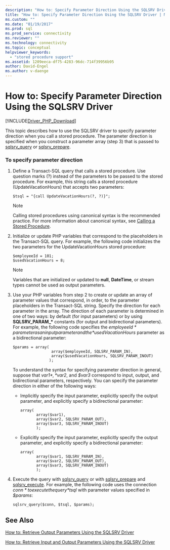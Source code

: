 ```yaml
---
description: "How to: Specify Parameter Direction Using the SQLSRV Driver"
title: "How to: Specify Parameter Direction Using the SQLSRV Driver | Microsoft Docs"
ms.custom: ""
ms.date: "01/19/2017"
ms.prod: sql
ms.prod_service: connectivity
ms.reviewer: ""
ms.technology: connectivity
ms.topic: conceptual
helpviewer_keywords: 
  - "stored procedure support"
ms.assetid: 1209eeca-df75-4283-96dc-714f39956b95
author: David-Engel
ms.author: v-daenge
---
```

# How to: Specify Parameter Direction Using the SQLSRV Driver
[!INCLUDE[Driver_PHP_Download](../../includes/driver_php_download.md)]

This topic describes how to use the SQLSRV driver to specify parameter direction when you call a stored procedure. The parameter direction is specified when you construct a parameter array (step 3) that is passed to [sqlsrv_query](../../connect/php/sqlsrv-query.md) or [sqlsrv_prepare](../../connect/php/sqlsrv-prepare.md).  
  
### To specify parameter direction  
  
1.  Define a Transact-SQL query that calls a stored procedure. Use question marks (?) instead of the parameters to be passed to the stored procedure. For example, this string calls a stored procedure (UpdateVacationHours) that accepts two parameters:  
  
    ```  
    $tsql = "{call UpdateVacationHours(?, ?)}";  
    ```  
  
    > [!NOTE]  
    > Calling stored procedures using canonical syntax is the recommended practice. For more information about canonical syntax, see [Calling a Stored Procedure](../../relational-databases/native-client-odbc-stored-procedures/calling-a-stored-procedure.md).  
  
2.  Initialize or update PHP variables that correspond to the placeholders in the Transact-SQL query. For example, the following code initializes the two parameters for the UpdateVacationHours stored procedure:  
  
    ```  
    $employeeId = 101;  
    $usedVacationHours = 8;  
    ```  
  
    > [!NOTE]  
    > Variables that are initialized or updated to **null**, **DateTime**, or stream types cannot be used as output parameters.  
  
3.  Use your PHP variables from step 2 to create or update an array of parameter values that correspond, in order, to the parameter placeholders in the Transact-SQL string. Specify the direction for each parameter in the array. The direction of each parameter is determined in one of two ways: by default (for input parameters) or by using **SQLSRV_PARAM_\*** constants (for output and bidirectional parameters). For example, the following code specifies the *$employeeId* parameter as an input parameter and the *$usedVacationHours* parameter as a bidirectional parameter:  
  
    ```  
    $params = array(  
                     array($employeeId, SQLSRV_PARAM_IN),  
                     array($usedVacationHours, SQLSRV_PARAM_INOUT)  
                    );  
    ```  
  
    To understand the syntax for specifying parameter direction in general, suppose that *$var1*, *$var2*, and *$var3* correspond to input, output, and bidirectional parameters, respectively. You can specify the parameter direction in either of the following ways:  
  
    -   Implicitly specify the input parameter, explicitly specify the output parameter, and explicitly specify a bidirectional parameter:  
  
        ```  
        array(   
               array($var1),  
               array($var2, SQLSRV_PARAM_OUT),  
               array($var3, SQLSRV_PARAM_INOUT)  
               );  
        ```  
  
    -   Explicitly specify the input parameter, explicitly specify the output parameter, and explicitly specify a bidirectional parameter:  
  
        ```  
        array(   
               array($var1, SQLSRV_PARAM_IN),  
               array($var2, SQLSRV_PARAM_OUT),  
               array($var3, SQLSRV_PARAM_INOUT)  
               );  
        ```  
  
4.  Execute the query with [sqlsrv_query](../../connect/php/sqlsrv-query.md) or with [sqlsrv_prepare](../../connect/php/sqlsrv-prepare.md) and [sqlsrv_execute](../../connect/php/sqlsrv-execute.md). For example, the following code uses the connection *$conn* to execute the query *$tsql* with parameter values specified in *$params*:  
  
    ```  
    sqlsrv_query($conn, $tsql, $params);  
    ```  
  
## See Also  
[How to: Retrieve Output Parameters Using the SQLSRV Driver](../../connect/php/how-to-retrieve-output-parameters-using-the-sqlsrv-driver.md)

[How to: Retrieve Input and Output Parameters Using the SQLSRV Driver](../../connect/php/how-to-retrieve-input-and-output-parameters-using-the-sqlsrv-driver.md)  
  
